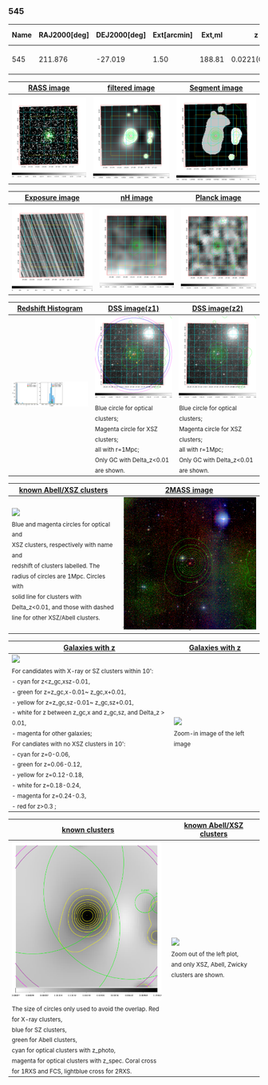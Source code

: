 <div STYLE="page-break-after: always;"></div>

### 545

|Name|RAJ2000[deg]|DEJ2000[deg] |Ext[arcmin]| Ext,ml | z | z_src| C|GC(XSZ,Delta_z<0.01)| GC(OPT,Delta_z<0.01)|GC| R_sig[arcmin] | R500[arcmin] | R500[Mpc]| CRsig[c/s] | CR500[c/s] |L500[1E44 erg/s]|F500[1E-12 erg/s/cm^2]| M500[1E14 Msun]|Tx[keV]|Cnt_sig|Beta|Rc[arcmin]|Comment|Alias|
|---|---|---|---|---|---|------|---|--------|---------|----------|---|---|---|---|---|---|---|---|---|---|---|---|---|---|
|545| 211.876| -27.019| 1.50| 188.81| 0.0221(0.005)| z1, z_xsz| B| MCXC, XB| A| A, MCXC, XB| 12.700| 28.043| 0.752| 1.263(0.079)| 1.579(0.097)| 0.305(0.012)| 27.499(1.094)| 1.23(0.03)| 2.45(0.03)| 392.7| 0.621(-0.040+0.048)| 1.955(-0.352+0.392)| -| k115|

|[RASS image](../image/545/545_img.pdf)|[filtered image](../image/545/545_fil.pdf)|[Segment image](../image/545/545_seg.pdf)|
|-------------------|--------------------|-------------------|
| <img src="../image/545/545_img.png" width="300">  | <img src="../image/545/545_fil.png" width="300">   | <img src="../image/545/545_seg.png" width="300">  |

|[Exposure image](../image/545/545_mex.pdf)| [nH image](../image/545/545_nh.pdf)| [Planck image](../image/545/545_p.pdf)|
|-------------------|--------------------|-------------------|
|<img src="../image/545/545_mex.png" width="300">   | <img src="../image/545/545_nh.png" width="300">    | <img src="../image/545/545_p.png" width="300"> |

|[Redshift Histogram](../image/545/545_zg.pdf) | [DSS image(z1)](../image/545/545_dss_z1.pdf)      |  [DSS image(z2)](../image/545/545_dss_z2.pdf)    |
|-------------------|--------------------|-------------------|
|<img src="../image/545/545_zg.png" width="300"> |<img src="../image/545/545_dss_z1.png" width="300"> <sub><br>Blue circle for optical clusters; <br>Magenta circle for XSZ clusters; <br>all with r=1Mpc; <br>Only GC with Delta_z<0.01 are shown. </sub>| <img src="../image/545/545_dss_z2.png" width="300"><sub><br>Blue circle for optical clusters; <br>Magenta circle for XSZ clusters; <br>all with r=1Mpc; <br>Only GC with Delta_z<0.01 are shown. </sub> |

|[known Abell/XSZ clusters](../image/545/545_m.pdf) | [2MASS image](../image/545/545_2mass.pdf)      |
|-------------------|-------------------|
|<img src=../image/545/545_m.png width="300"> <br><sub>Blue and magenta circles for optical and <br>XSZ clusters, respectively with name and <br>redshift of clusters labelled. The <br>radius of circles are 1Mpc. Circles with <br>solid line for clusters with <br>Delta_z<0.01, and those with dashed <br>line for other XSZ/Abell clusters.        </sub>|<img src="../image/545/545_2mass.png" width="300">  |

|[Galaxies with z](../image/545/545_opt_ned.pdf) |[Galaxies with z](../image/545/545_opt_ned_zoom.pdf) |
|-------------------|-------------------|
| <img src=../image/545/545_opt_ned.png width="300"> <br><sub> For candidates with X-ray or SZ clusters within 10': <br> - cyan for z<z_gc,xsz-0.01, <br> - green for z=z_gc,x-0.01~ z_gc,x+0.01, <br> - yellow for z=z_gc,sz-0.01~ z_gc,sz+0.01, <br> - white for z between z_gc,x and z_gc,sz, and Delta_z > 0.01, <br> - magenta for other galaxies; <br>For candiates with no XSZ clusters in 10': <br> - cyan for z=0-0.06, <br> - green for z=0.06-0.12, <br> - yellow for z=0.12-0.18, <br> - white for z=0.18-0.24, <br> - magenta for z=0.24-0.3, <br> - red for z>0.3 ;  </sub>|<img src=../image/545/545_opt_ned_zoom.png width="300">  <br><sub> Zoom-in image of the left image</sub>|

|[known clusters](../image/545/545_gc.pdf) |[known Abell/XSZ clusters](../image/545/545_gc_large.pdf) |
|-------------------|-------------------|
| <img src=../image/545/545_gc.png width="300"> <br><sub> The size of circles only used to avoid the overlap. Red for X-ray clusters, <br> blue for SZ clusters, <br> green for Abell clusters, <br> cyan for optical clusters with z_photo, <br> magenta for optical clusters with z_spec. Coral cross for 1RXS and FCS, lightblue cross for 2RXS. </sub>|<img src=../image/545/545_gc_large.png width="300"> <br><sub> Zoom out of the left plot, <br> and only XSZ, Abell, Zwicky clusters are shown. </sub> |



